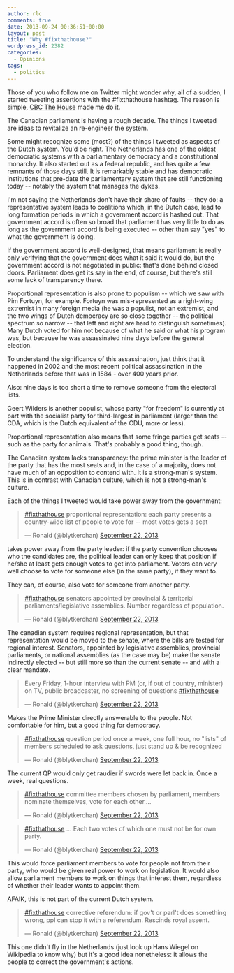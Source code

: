 ```yaml
---
author: rlc
comments: true
date: 2013-09-24 00:36:51+00:00
layout: post
title: "Why #fixthathouse?"
wordpress_id: 2382
categories:
  - Opinions
tags:
  - politics
---
```


Those of you who follow me on Twitter might wonder why, all of a sudden, I started tweeting assertions with the #fixthathouse hashtag. The reason is simple, [CBC The House](http://cbc.ca/thehouse) made me do it.

<!--more-->

The Canadian parliament is having a rough decade. The things I tweeted are ideas to revitalize an re-engineer the system.

Some might recognize some (most?) of the things I tweeted as aspects of the Dutch system. You'd be right. The Netherlands has one of the oldest democratic systems with a parliamentary democracy and a constitutional monarchy. It also started out as a federal republic, and has quite a few remnants of those days still. It is remarkably stable and has democratic institutions that pre-date the parliamentary system that are still functioning today -- notably the system that manages the dykes.

I'm not saying the Netherlands don't have their share of faults -- they do: a representative system leads to coalitions which, in the Dutch case, lead to long formation periods in which a government accord is hashed out. That government accord is often so broad that parliament has very little to do as long as the government accord is being executed -- other than say "yes" to what the government is doing.

If the government accord is well-designed, that means parliament is really only verifying that the government does what it said it would do, but the government accord is not negotiated in public: that's done behind closed doors. Parliament does get its say in the end, of course, but there's still some lack of transparency there.

Proportional representation is also prone to populism -- which we saw with Pim Fortuyn, for example. Fortuyn was mis-represented as a right-wing extremist in many foreign media (he was a populist, not an extremist, and the two wings of Dutch democracy are so close together -- the political spectrum so narrow -- that left and right are hard to distinguish sometimes). Many Dutch voted for him not because of what he said or what his program was, but because he was assassinated nine days before the general election.

To understand the significance of this assassination, just think that it happened in 2002 and the most recent political assassination in the Netherlands before that was in 1584 - over 400 years prior.

Also: nine days is too short a time to remove someone from the electoral lists.

Geert Wilders is another populist, whose party "for freedom" is currently at part with the socialist party for third-largest in parliament (larger than the CDA, which is the Dutch equivalent of the CDU, more or less).

Proportional representation also means that some fringe parties get seats -- such as the party for animals. That's probably a good thing, though.

The Canadian system lacks transparency: the prime minister is the leader of the party that has the most seats and, in the case of a majority, does not have much of an opposition to contend with. It is a strong-man's system. This is in contrast with Canadian culture, which is not a strong-man's culture.

Each of the things I tweeted would take power away from the government:

<blockquote class="twitter-tweet" data-lang="en"><p lang="en" dir="ltr"><a href="https://twitter.com/hashtag/fixthathouse?src=hash&amp;ref_src=twsrc%5Etfw">#fixthathouse</a> proportional representation: each party presents a country-wide list of people to vote for -- most votes gets a seat</p>&mdash; Ronald (@blytkerchan) <a href="https://twitter.com/blytkerchan/status/381908075961397248?ref_src=twsrc%5Etfw">September 22, 2013</a></blockquote>
<script async src="https://platform.twitter.com/widgets.js" charset="utf-8"></script>
takes power away from the party leader: if the party convention chooses who the candidates are, the political leader can only keep that position if he/she at least gets enough votes to get into parliament. Voters can very well choose to vote for someone else (in the same party), if they want to.

They can, of course, also vote for someone from another party.

<blockquote class="twitter-tweet" data-lang="en"><p lang="en" dir="ltr"><a href="https://twitter.com/hashtag/fixthathouse?src=hash&amp;ref_src=twsrc%5Etfw">#fixthathouse</a> senators appointed by provincial &amp; territorial parliaments/legislative assemblies. Number regardless of population.</p>&mdash; Ronald (@blytkerchan) <a href="https://twitter.com/blytkerchan/status/381908444309372928?ref_src=twsrc%5Etfw">September 22, 2013</a></blockquote>
<script async src="https://platform.twitter.com/widgets.js" charset="utf-8"></script>
The canadian system requires regional representation, but that representation would be moved to the senate, where the bills are tested for regional interest. Senators, appointed by legislative assemblies, provincial parliaments, or national assemblies (as the case may be) make the senate indirectly elected -- but still more so than the current senate -- and with a clear mandate.

<blockquote class="twitter-tweet" data-lang="en"><p lang="en" dir="ltr">Every Friday, 1-hour interview with PM (or, if out of country, minister) on TV, public broadcaster, no screening of questions <a href="https://twitter.com/hashtag/fixthathouse?src=hash&amp;ref_src=twsrc%5Etfw">#fixthathouse</a></p>&mdash; Ronald (@blytkerchan) <a href="https://twitter.com/blytkerchan/status/381910656297226241?ref_src=twsrc%5Etfw">September 22, 2013</a></blockquote>
<script async src="https://platform.twitter.com/widgets.js" charset="utf-8"></script>
Makes the Prime Minister directly answerable to the people. Not comfortable for him, but a good thing for democracy.

<blockquote class="twitter-tweet" data-lang="en"><p lang="en" dir="ltr"><a href="https://twitter.com/hashtag/fixthathouse?src=hash&amp;ref_src=twsrc%5Etfw">#fixthathouse</a> question period once a week, one full hour, no &quot;lists&quot; of members scheduled to ask questions, just stand up &amp; be recognized</p>&mdash; Ronald (@blytkerchan) <a href="https://twitter.com/blytkerchan/status/381909211292377088?ref_src=twsrc%5Etfw">September 22, 2013</a></blockquote>
<script async src="https://platform.twitter.com/widgets.js" charset="utf-8"></script>
The current QP would only get raudier if swords were let back in. Once a week, real questions.

<blockquote class="twitter-tweet" data-lang="en"><p lang="en" dir="ltr"><a href="https://twitter.com/hashtag/fixthathouse?src=hash&amp;ref_src=twsrc%5Etfw">#fixthathouse</a> committee members chosen by parliament, members nominate themselves, vote for each other....</p>&mdash; Ronald (@blytkerchan) <a href="https://twitter.com/blytkerchan/status/381911678944026624?ref_src=twsrc%5Etfw">September 22, 2013</a></blockquote>
<script async src="https://platform.twitter.com/widgets.js" charset="utf-8"></script>

<blockquote class="twitter-tweet" data-lang="en"><p lang="en" dir="ltr"><a href="https://twitter.com/hashtag/fixthathouse?src=hash&amp;ref_src=twsrc%5Etfw">#fixthathouse</a> ... Each two votes of which one must not be for own party.</p>&mdash; Ronald (@blytkerchan) <a href="https://twitter.com/blytkerchan/status/381911745880928256?ref_src=twsrc%5Etfw">September 22, 2013</a></blockquote>
<script async src="https://platform.twitter.com/widgets.js" charset="utf-8"></script>
This would force parliament members to vote for people not from their party, who would be given real power to work on legislation. It would also allow parliament members to work on things that interest them, regardless of whether their leader wants to appoint them.

AFAIK, this is not part of the current Dutch system.

<blockquote class="twitter-tweet" data-lang="en"><p lang="en" dir="ltr"><a href="https://twitter.com/hashtag/fixthathouse?src=hash&amp;ref_src=twsrc%5Etfw">#fixthathouse</a> corrective referendum: if gov&#39;t or parl&#39;t does something wrong, ppl can stop it with a referendum. Rescinds royal assent.</p>&mdash; Ronald (@blytkerchan) <a href="https://twitter.com/blytkerchan/status/381913384180269056?ref_src=twsrc%5Etfw">September 22, 2013</a></blockquote>
<script async src="https://platform.twitter.com/widgets.js" charset="utf-8"></script>
This one didn't fly in the Netherlands (just look up Hans Wiegel on Wikipedia to know why) but it's a good idea nonetheless: it allows the people to correct the government's actions.
